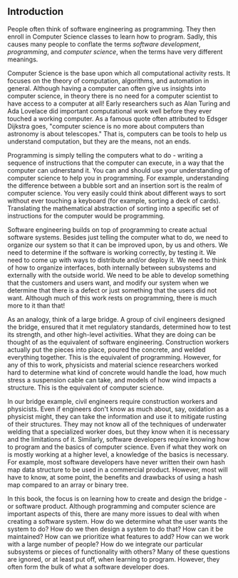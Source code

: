 ## Introduction

People often think of software engineering as programming.  They then enroll in Computer Science classes to learn how to program.  Sadly, this causes many people to conflate the terms _software development_, _programming_, and _computer science_, when the terms have very different meanings.

Computer Science is the base upon which all computational activity rests.  It focuses on the theory of computation, algorithms, and automation in general.  Although having a computer can often give us insights into computer science, in theory there is no need for a computer scientist to have access to a computer at all!  Early researchers such as Alan Turing and Ada Lovelace did important computational work well before they ever touched a working computer.  As a famous quote often attributed to Edsger Dijkstra goes, "computer science is no more about computers than astronomy is about telescopes."  That is, computers can be tools to help us understand computation, but they are the means, not an ends.

Programming is simply telling the computers what to do - writing a sequence of instructions that the computer can execute, in a way that the computer can udnerstand it.  You can and should use your understanding of computer science to help you in programming.  For example, understanding the difference between a bubble sort and an insertion sort is the realm of computer science.  You very easily could think about different ways to sort without ever touching a keyboard (for example, sorting a deck of cards).  Translating the mathematical abstraction of sorting into a specific set of instructions for the computer would be programming.

Software engineering builds on top of programming to create actual software systems.  Besides just telling the computer what to do, we need to organize our system so that it can be improved upon, by us and others.  We need to determine if the software is working correctly, by testing it.  We need to come up with ways to distribute and/or deploy it.  We need to think of how to organize interfaces, both internally between subsystems and externally with the outside world.  We need to be able to develop something that the customers and users want, and modify our system when we determine that there is a defect or just something that the users did not want.  Although much of this work rests on programming, there is much more to it than that!

As an analogy, think of a large bridge.  A group of civil engineers designed the bridge, ensured that it met regulatory standards, determined how to test its strength, and other high-level activities.  What they are doing can be thought of as the equivalent of software engineering.  Construction workers actually put the pieces into place, poured the concrete, and welded everything together.  This is the equivalent of programming.  However, for any of this to work, physicists and material science researchers worked hard to determine what kind of concrete would handle the load, how much stress a suspension cable can take, and models of how wind impacts a structure.  This is the equivalent of computer science.  

In our bridge example, civil engineers require construction workers and physicists.  Even if engineers don't know as much about, say, oxidation as a physicist might, they can take the information and use it to mitigate rusting of their structures.  They may not know all of the techniques of underwater welding that a specialized worker does, but they know when it is necessary and the limitations of it.  Similarly, software developers require knowing how to program and the basics of computer science.  Even if what they work on is mostly working at a higher level, a knowledge of the basics is necessary.  For example, most software developers have never written their own hash map data structure to be used in a commercial product.  However, most will have to know, at some point, the benefits and drawbacks of using a hash map compared to an array or binary tree.

In this book, the focus is on learning how to create and design the bridge - or software product.  Although programming and computer science are important aspects of this, there are many more issues to deal with when creating a software system.  How do we determine what the user wants the system to do?  How do we then design a system to do that?  How can it be maintained?  How can we prioritize what features to add?  How can we work with a large number of people?  How do we integrate our particular subsystems or pieces of functionality with others?  Many of these questions are ignored, or at least put off, when learning to program.  However, they often form the bulk of what a software developer does.


